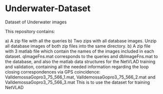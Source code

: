 # Underwater-Dataset
Dataset of Underwater images 

This repository contains:

a) A zip file with all the queries 
b) Two zips with all database images. Unzip all database images of both zip files into the same directory.
b) A zip file with 3 matlab file which contain the names of the images included in each dataset. qImageFns.mat corresponds to the queries and dbImageFns.mat to the database, and also the matlab data structures for the NetVLAD training and validation, containing all the needed information regarding the loop closing correspondences via GPS coincidence: ValldemossaGopro3_75_566_1.mat, ValldemossaGopro3_75_566_2.mat  and ValldemossaGopro3_75_566_3.mat
This is to use the dataset for training NetVLAD
